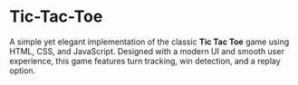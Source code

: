 # Tic-Tac-Toe
A simple yet elegant implementation of the classic **Tic Tac Toe** game using HTML, CSS, and JavaScript. Designed with a modern UI and smooth user experience, this game features turn tracking, win detection, and a replay option.
